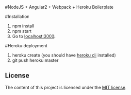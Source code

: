 #NodeJS + Angular2 + Webpack + Heroku Boilerplate 

#Installation

1. npm install
2. npm start
3. Go to [localhost:3000](http://localhost:3000).


#Heroku deployment

1. heroku create (you should have [heroku cli](https://devcenter.heroku.com/articles/heroku-command) installed)
2. git push heroku master


## License

The content of this project is licensed under the [MIT license](http://opensource.org/licenses/mit-license.php).
